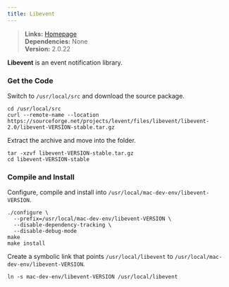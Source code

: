 ```yaml
---
title: Libevent
---
```


> **Links:** [Homepage](http://libevent.org/)  
> **Dependencies:** None  
> **Version:** <span id="version">2.0.22</span>

**Libevent** is an event notification library.


### Get the Code

Switch to `/usr/local/src` and download the source package.

	cd /usr/local/src
	curl --remote-name --location https://sourceforge.net/projects/levent/files/libevent/libevent-2.0/libevent-VERSION-stable.tar.gz

Extract the archive and move into the folder.

	tar -xzvf libevent-VERSION-stable.tar.gz
	cd libevent-VERSION-stable


### Compile and Install

Configure, compile and install into `/usr/local/mac-dev-env/libevent-VERSION`.

	./configure \
	  --prefix=/usr/local/mac-dev-env/libevent-VERSION \
	  --disable-dependency-tracking \
	  --disable-debug-mode
	make
	make install

Create a symbolic link that points `/usr/local/libevent` to `/usr/local/mac-dev-env/libevent-VERSION`.

	ln -s mac-dev-env/libevent-VERSION /usr/local/libevent
